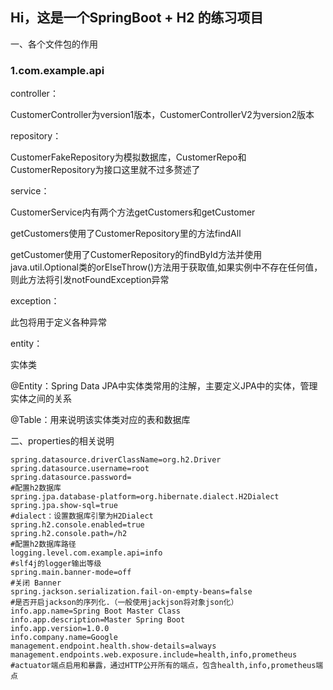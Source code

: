 ## Hi，这是一个SpringBoot + H2 的练习项目
<p>一、各个文件包的作用</p>

### 1.com.example.api
<div>
<p>controller：</p>
<p>CustomerController为version1版本，CustomerControllerV2为version2版本</p>
<p>repository：</p>
<p>CustomerFakeRepository为模拟数据库，CustomerRepo和CustomerRepository为接口这里就不过多赘述了</p>
<p>service：</p>
<p>CustomerService内有两个方法getCustomers和getCustomer</p>
<p>getCustomers使用了CustomerRepository里的方法findAll</p>
<p>getCustomer使用了CustomerRepository的findById方法并使用java.util.Optional类的orElseThrow()方法用于获取值,如果实例中不存在任何值，则此方法将引发notFoundException异常</p>
<p>exception：</p>
<p>此包将用于定义各种异常</p>
<p>entity：</p>
<p>实体类</p>
<p>@Entity：Spring Data JPA中实体类常用的注解，主要定义JPA中的实体，管理实体之间的关系</p>
<p>@Table：用来说明该实体类对应的表和数据库
</div>




二、properties的相关说明
```properties
spring.datasource.driverClassName=org.h2.Driver
spring.datasource.username=root
spring.datasource.password=
#配置h2数据库
spring.jpa.database-platform=org.hibernate.dialect.H2Dialect
spring.jpa.show-sql=true
#dialect：设置数据库引擎为H2Dialect
spring.h2.console.enabled=true
spring.h2.console.path=/h2
#配置h2数据库路径
logging.level.com.example.api=info
#slf4j的logger输出等级
spring.main.banner-mode=off
#关闭 Banner
spring.jackson.serialization.fail-on-empty-beans=false
#是否开启jackson的序列化.（一般使用jackjson将对象json化）
info.app.name=Spring Boot Master Class
info.app.description=Master Spring Boot
info.app.version=1.0.0
info.company.name=Google
management.endpoint.health.show-details=always
management.endpoints.web.exposure.include=health,info,prometheus
#actuator端点启用和暴露，通过HTTP公开所有的端点，包含health,info,prometheus端点
```

